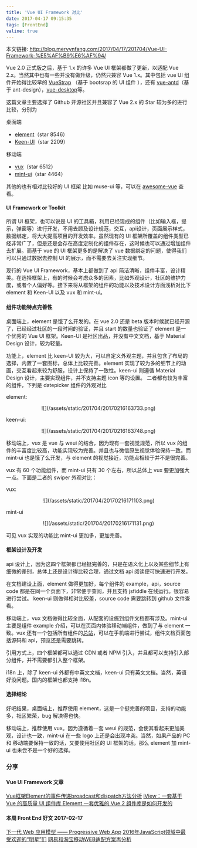 ```yaml
---
title: 'Vue UI Framework 对比'
date: 2017-04-17 09:15:35
tags: [FrontEnd]
valine: true
---
```


本文链接: http://blog.mervynfang.com/2017/04/17/201704/Vue-UI-Framework-%E5%AF%B9%E6%AF%94/

Vue 2.0 正式版之后，基于 1.x 的许多 Vue UI 框架都做了更新，以适配 Vue 2.x。当然其中也有一些并没有做升级，仍然只兼容 Vue 1.x。其中包括 vue UI 组件开始得比较早的 [VueStrap](https://github.com/yuche/vue-strap "VueStrap") （基于 bootsrap 的 UI 组件 ），还有 [vue-antd](https://github.com/okoala/vue-antd "vue-antd")（基于 ant-design），[vue-desktop](https://github.com/ElemeFE/vue-desktop "vue-desktop")等。

这篇文章主要选择了 Github 开源社区并且兼容了 Vue 2.x 的 Star 较为多的进行比较，分别为

<!-- more -->

桌面端
- [element](https://github.com/ElemeFE/element "element")（star 8546）
- [Keen-UI](https://github.com/JosephusPaye/Keen-UI "Keen-UI")（star 2209）

移动端
- [vux](https://github.com/airyland/vux "vux")（star 6512）
- [mint-ui](https://github.com/ElemeFE/mint-ui "mint-ui")（star 4464）

其他的也有相对比较好的 UI 框架 比如 muse-ui 等，可以在 [awesome-vue](https://github.com/vuejs/awesome-vue#component-collections "awesome-vue") 查看。

#### UI Framework or Toolkit

所谓 UI 框架，也可以说是 UI 的工具箱，利用已经现成的组件（比如输入框，提示，弹窗等）进行开发，不用去顾及设计规范，交互，api设计，页面展示样式，数据绑定，将大大提高项目的开发效率。虽然现有的 UI 框架所覆盖的组件类型已经非常广了，但是还是会存在高度定制化的组件存在，这时候也可以通过增加组件去扩展。而基于 vue 的 UI 框架更多的是解决了 vue 数据绑定的问题，使得我们可以只通过数据去控制 UI 的展示，而不需要去关注实现细节。

现行的 Vue UI Framework，基本上都做到了 api 简洁清晰，组件丰富，设计精美。在选择框架上，有的时候会考虑众多的因素，比如外观设计，社区的维护力度，或者个人偏好等。接下来将从框架的组件的功能以及技术设计方面浅析对比下 element 和 Keen-UI 以及 vux 和 mint-ui。

#### 组件功能特点完善性

桌面端上，element 是饿了么开发的。在 vue 2.0 还是 beta 版本时候就已经开源了，已经经过社区的一段时间的验证，并且 start 的数量也验证了 element 是一个优秀的 Vue UI 框架。Keen-UI 是社区出品，并没有中文文档，基于 Material Design 设计，较为轻量。

功能上，element 比 keen-UI 较为大，可以自定义外观主题，并且包含了布局的选择，内置了一套图标，总体上比较完善。element 实现了较为多的细节上的动画，交互看起来较为舒服，设计上保持了一致性。keen-ui 则遵循 Material Design 设计，主要实现组件，并不支持主题 icon 等的设置。
二者都有较为丰富的组件，下列是 datepicker 组件的外观对比

element:
<div align=center>![](/assets/static/201704/20170216163733.png)</div>

keen-ui:
<div align=center>![](/assets/static/201704/20170216163748.png)</div>

移动端上，vux 是 vue 与 weui 的结合，因为现有一套视觉规范，所以 vux 的组件的丰富度比较高，功能实现较为完善。并且也与微信原生视觉体验保持一致。而 mint-ui 也是饿了么开发，与 element 的视觉接近，功能点相较于并不是很完善。

vux 有 60 个功能组件，而 mint-ui 只有 30 个左右，所以总体上 vux 要更加强大一点。下面是二者的 swiper 外观对比：

vux:
<div align=center>![](/assets/static/201704/20170216171103.png)</div>

mint-ui
<div align=center>![](/assets/static/201704/20170216171131.png)</div>

可见 vux 实现的功能比 mint-ui 更加多，更加完善。

#### 框架设计及开发

api 设计上，因为这四个框架都已经挺完善的，只是在语义化上以及某些细节上有细微的差别，总体上还是设计得比较合理，通过文档 api 阅读便可快速进行开发。

在文档建设上面，element 做得更加好，每个组件的 example，api，source code 都是在同一个页面下，非常便于查阅，并且支持 jsfiddle 在线运行。很容易进行尝试。
keen-ui 则做得相对比较差，source code 需要跳转到 github 文件查看。

移动端上，vux 文档做得比较全面，从配套的设施到组件文档都有涉及。mint-ui 主要是组件 example 介绍，可以在页面内体验移动端组件，做到了与 element 一致。vux 还有一个包括所有组件的[总站](https://vux.li/demos/v2/?x-page=v2-doc-home#/ "总站")，可以在手机端进行尝试，组件文档页面包括源码和 api，预览还是需要跳转。

引用方式上，四个框架都可以通过 CDN 或者 NPM 引入，并且都可以支持引入部分组件，并不需要都引入整个框架。

i18n 上，除了 keen-ui 外都有中英文文档，keen-ui 只有英文文档。当然，英语好没问题。国内的框架也都支持 i18n。

#### 选择结论

好吧结果，桌面端上，推荐使用 element，这是一个挺完善的项目，支持的功能多，社区繁荣，bug 解决得也快。

移动端上，推荐使用 vux。因为遵循着一套 weui 的规范，会使其看起来更加美观，设计也一致，mint-ui 在一些 logo 上还是会出现冲突。当然，如果产品的 PC 和 移动端要保持一致的话，又要使用社区的 UI 框架的话，那么 element 加 mint-ui 也未尝不是一个好的选择。


### 分享
#### Vue UI Framework 文章

[Vue框架Element的事件传递broadcast和dispatch方法分析](http://www.cnblogs.com/xxcanghai/p/6382607.html?utm_source=tuicool&utm_medium=referral "Vue框架Element的事件传递broadcast和dispatch方法分析")
[iView：一套基于 Vue 的高质量 UI 组件库 ](http://div.io/topic/1833?utm_source=tuicool&utm_medium=referral "iView：一套基于 Vue 的高质量 UI 组件库 ")
[Element 一套优雅的 Vue 2 组件库是如何开发的](https://cinwell.com/post/element/ "Element 一套优雅的 Vue 2 组件库是如何开发的")

#### 本周 Front End 好文 2017-02-17

[下一代 Web 应用模型 —— Progressive Web App](https://huangxuan.me/2017/02/09/nextgen-web-pwa/ "下一代 Web 应用模型 —— Progressive Web App")
[2016年JavaScript领域中最受欢迎的“明星”们](http://www.infoq.com/cn/news/2017/02/JavaScript-2016-star "2016年JavaScript领域中最受欢迎的“明星”们")
[网易和淘宝移动WEB适配方案再分析](https://zhuanlan.zhihu.com/p/25216275?refer=jscss "网易和淘宝移动WEB适配方案再分析")